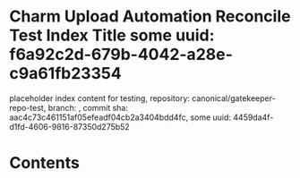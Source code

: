 # Charm Upload Automation Reconcile Test Index Title some uuid: f6a92c2d-679b-4042-a28e-c9a61fb23354
 placeholder index content for testing,  repository: canonical/gatekeeper-repo-test,  branch: ,  commit sha: aac4c73c461151af05efeadf04cb2a3404bdd4fc,  some uuid: 4459da4f-d1fd-4606-9816-87350d275b52

# Contents

